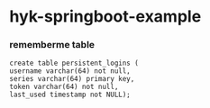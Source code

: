 # hyk-springboot-example

### rememberme table

``` mysql
create table persistent_logins (  
username varchar(64) not null,  
series varchar(64) primary key,  
token varchar(64) not null,  
last_used timestamp not NULL);  
```
